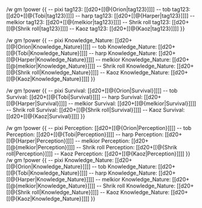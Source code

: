 /w gm !power {{ 
-- pixi tag123: [[d20+[[@{Orion|tag123}]]]]
-- tob tag123: [[d20+[[@{Tobi|tag123}]]]]
-- harp tag123: [[d20+[[@{Harper|tag123}]]]]
-- melkior tag123: [[d20+[[@{melkior|tag123}]]]]
-- Shrik roll tag123: [[d20+[[@{Shrik roll|tag123}]]]]
-- Kaoz tag123: [[d20+[[@{Kaoz|tag123}]]]]
}}

/w gm !power {{ 
-- pixi Knowledge_Nature: [[d20+[[@{Orion|Knowledge_Nature}]]]]
-- tob Knowledge_Nature: [[d20+[[@{Tobi|Knowledge_Nature}]]]]
-- harp Knowledge_Nature: [[d20+[[@{Harper|Knowledge_Nature}]]]]
-- melkior Knowledge_Nature: [[d20+[[@{melkior|Knowledge_Nature}]]]]
-- Shrik roll Knowledge_Nature: [[d20+[[@{Shrik roll|Knowledge_Nature}]]]]
-- Kaoz Knowledge_Nature: [[d20+[[@{Kaoz|Knowledge_Nature}]]]]
}}

/w gm !power {{ 
-- pixi Survival: [[d20+[[@{Orion|Survival}]]]]
-- tob Survival: [[d20+[[@{Tobi|Survival}]]]]
-- harp Survival: [[d20+[[@{Harper|Survival}]]]]
-- melkior Survival: [[d20+[[@{melkior|Survival}]]]]
-- Shrik roll Survival: [[d20+[[@{Shrik roll|Survival}]]]]
-- Kaoz Survival: [[d20+[[@{Kaoz|Survival}]]]]
}}

/w gm !power {{ 
-- pixi Perception: [[d20+[[@{Orion|Perception}]]]]
-- tob Perception: [[d20+[[@{Tobi|Perception}]]]]
-- harp Perception: [[d20+[[@{Harper|Perception}]]]]
-- melkior Perception: [[d20+[[@{melkior|Perception}]]]]
-- Shrik roll Perception: [[d20+[[@{Shrik roll|Perception}]]]]
-- Kaoz Perception: [[d20+[[@{Kaoz|Perception}]]]]
}}
/w gm !power {{ 
-- pixi Knowledge_Nature: [[d20+[[@{Orion|Knowledge_Nature}]]]]
-- tob Knowledge_Nature: [[d20+[[@{Tobi|Knowledge_Nature}]]]]
-- harp Knowledge_Nature: [[d20+[[@{Harper|Knowledge_Nature}]]]]
-- melkior Knowledge_Nature: [[d20+[[@{melkior|Knowledge_Nature}]]]]
-- Shrik roll Knowledge_Nature: [[d20+[[@{Shrik roll|Knowledge_Nature}]]]]
-- Kaoz Knowledge_Nature: [[d20+[[@{Kaoz|Knowledge_Nature}]]]]
}}